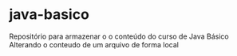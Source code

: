 # java-basico
Repositório para armazenar o o conteúdo do curso de Java Básico
Alterando o conteudo de um arquivo de forma local
